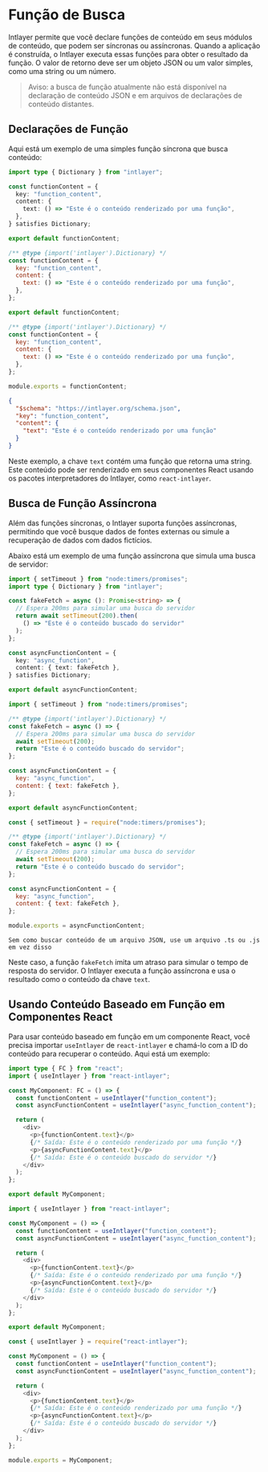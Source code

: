 # Função de Busca

Intlayer permite que você declare funções de conteúdo em seus módulos de conteúdo, que podem ser síncronas ou assíncronas. Quando a aplicação é construída, o Intlayer executa essas funções para obter o resultado da função. O valor de retorno deve ser um objeto JSON ou um valor simples, como uma string ou um número.

> Aviso: a busca de função atualmente não está disponível na declaração de conteúdo JSON e em arquivos de declarações de conteúdo distantes.

## Declarações de Função

Aqui está um exemplo de uma simples função síncrona que busca conteúdo:

```typescript fileName="**/*.content.ts" contentDeclarationFormat="typescript"
import type { Dictionary } from "intlayer";

const functionContent = {
  key: "function_content",
  content: {
    text: () => "Este é o conteúdo renderizado por uma função",
  },
} satisfies Dictionary;

export default functionContent;
```

```javascript fileName="**/*.content.mjs" contentDeclarationFormat="esm"
/** @type {import('intlayer').Dictionary} */
const functionContent = {
  key: "function_content",
  content: {
    text: () => "Este é o conteúdo renderizado por uma função",
  },
};

export default functionContent;
```

```javascript fileName="**/*.content.cjs" contentDeclarationFormat="commonjs"
/** @type {import('intlayer').Dictionary} */
const functionContent = {
  key: "function_content",
  content: {
    text: () => "Este é o conteúdo renderizado por uma função",
  },
};

module.exports = functionContent;
```

```json fileName="**/*.content.json" contentDeclarationFormat="json"
{
  "$schema": "https://intlayer.org/schema.json",
  "key": "function_content",
  "content": {
    "text": "Este é o conteúdo renderizado por uma função"
  }
}
```

Neste exemplo, a chave `text` contém uma função que retorna uma string. Este conteúdo pode ser renderizado em seus componentes React usando os pacotes interpretadores do Intlayer, como `react-intlayer`.

## Busca de Função Assíncrona

Além das funções síncronas, o Intlayer suporta funções assíncronas, permitindo que você busque dados de fontes externas ou simule a recuperação de dados com dados fictícios.

Abaixo está um exemplo de uma função assíncrona que simula uma busca de servidor:

```typescript fileName="**/*.content.ts" contentDeclarationFormat="typescript"
import { setTimeout } from "node:timers/promises";
import type { Dictionary } from "intlayer";

const fakeFetch = async (): Promise<string> => {
  // Espera 200ms para simular uma busca do servidor
  return await setTimeout(200).then(
    () => "Este é o conteúdo buscado do servidor"
  );
};

const asyncFunctionContent = {
  key: "async_function",
  content: { text: fakeFetch },
} satisfies Dictionary;

export default asyncFunctionContent;
```

```javascript fileName="**/*.content.mjs" contentDeclarationFormat="esm"
import { setTimeout } from "node:timers/promises";

/** @type {import('intlayer').Dictionary} */
const fakeFetch = async () => {
  // Espera 200ms para simular uma busca do servidor
  await setTimeout(200);
  return "Este é o conteúdo buscado do servidor";
};

const asyncFunctionContent = {
  key: "async_function",
  content: { text: fakeFetch },
};

export default asyncFunctionContent;
```

```javascript fileName="**/*.content.cjs" contentDeclarationFormat="commonjs"
const { setTimeout } = require("node:timers/promises");

/** @type {import('intlayer').Dictionary} */
const fakeFetch = async () => {
  // Espera 200ms para simular uma busca do servidor
  await setTimeout(200);
  return "Este é o conteúdo buscado do servidor";
};

const asyncFunctionContent = {
  key: "async_function",
  content: { text: fakeFetch },
};

module.exports = asyncFunctionContent;
```

```plaintext fileName="**/*.content.json" contentDeclarationFormat="json"
Sem como buscar conteúdo de um arquivo JSON, use um arquivo .ts ou .js em vez disso
```

Neste caso, a função `fakeFetch` imita um atraso para simular o tempo de resposta do servidor. O Intlayer executa a função assíncrona e usa o resultado como o conteúdo da chave `text`.

## Usando Conteúdo Baseado em Função em Componentes React

Para usar conteúdo baseado em função em um componente React, você precisa importar `useIntlayer` de `react-intlayer` e chamá-lo com a ID do conteúdo para recuperar o conteúdo. Aqui está um exemplo:

```typescript fileName="**/*.jsx" codeFormat="typescript"
import type { FC } from "react";
import { useIntlayer } from "react-intlayer";

const MyComponent: FC = () => {
  const functionContent = useIntlayer("function_content");
  const asyncFunctionContent = useIntlayer("async_function_content");

  return (
    <div>
      <p>{functionContent.text}</p>
      {/* Saída: Este é o conteúdo renderizado por uma função */}
      <p>{asyncFunctionContent.text}</p>
      {/* Saída: Este é o conteúdo buscado do servidor */}
    </div>
  );
};

export default MyComponent;
```

```javascript fileName="**/*.mjx" codeFormat="esm"
import { useIntlayer } from "react-intlayer";

const MyComponent = () => {
  const functionContent = useIntlayer("function_content");
  const asyncFunctionContent = useIntlayer("async_function_content");

  return (
    <div>
      <p>{functionContent.text}</p>
      {/* Saída: Este é o conteúdo renderizado por uma função */}
      <p>{asyncFunctionContent.text}</p>
      {/* Saída: Este é o conteúdo buscado do servidor */}
    </div>
  );
};

export default MyComponent;
```

```javascript fileName="**/*.cjs" codeFormat="commonjs"
const { useIntlayer } = require("react-intlayer");

const MyComponent = () => {
  const functionContent = useIntlayer("function_content");
  const asyncFunctionContent = useIntlayer("async_function_content");

  return (
    <div>
      <p>{functionContent.text}</p>
      {/* Saída: Este é o conteúdo renderizado por uma função */}
      <p>{asyncFunctionContent.text}</p>
      {/* Saída: Este é o conteúdo buscado do servidor */}
    </div>
  );
};

module.exports = MyComponent;
```
